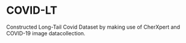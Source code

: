 # COVID-LT
 Constructed Long-Tail Covid Dataset by making use of CherXpert and COVID-19 image datacollection.
